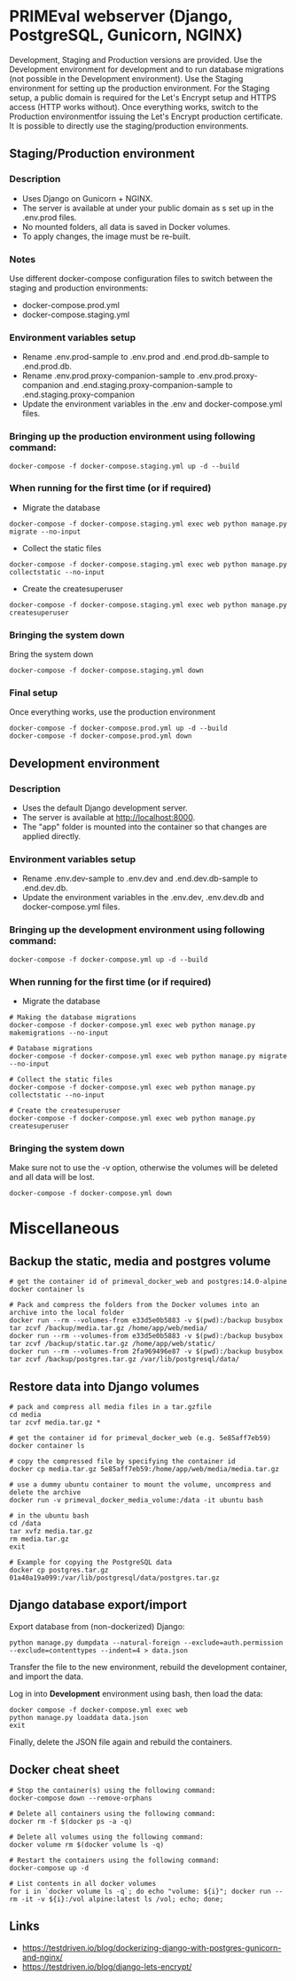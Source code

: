 # PRIMEval webserver (Django, PostgreSQL, Gunicorn, NGINX)

Development, Staging and Production versions are provided.
Use the Development environment for development and to run database migrations (not possible in the Development environment).
Use the Staging environment for setting up the production environment. For the Staging setup, a public domain is required for the Let's Encrypt setup and HTTPS access (HTTP works without).
Once everything works, switch to the Production environmentfor issuing the Let's Encrypt production certificate.
It is possible to directly use the staging/production environments.

## Staging/Production environment

### Description

* Uses Django on Gunicorn + NGINX.
* The server is available at under your public domain as s set up in the .env.prod files.
* No mounted folders, all data is saved in Docker volumes.
* To apply changes, the image must be re-built.

### Notes

Use different docker-compose configuration files to switch between the staging and production environments:
* docker-compose.prod.yml
* docker-compose.staging.yml

### Environment variables setup

* Rename .env.prod-sample to .env.prod and .end.prod.db-sample to .end.prod.db.
* Rename .env.prod.proxy-companion-sample to .env.prod.proxy-companion and .end.staging.proxy-companion-sample to .end.staging.proxy-companion
* Update the environment variables in the .env and docker-compose.yml files.

### Bringing up the production environment using following command:
```
docker-compose -f docker-compose.staging.yml up -d --build
```

### When running for the first time (or if required)

* Migrate the database
```
docker-compose -f docker-compose.staging.yml exec web python manage.py migrate --no-input
```

* Collect the static files
```
docker-compose -f docker-compose.staging.yml exec web python manage.py collectstatic --no-input  
```

* Create the createsuperuser
```
docker-compose -f docker-compose.staging.yml exec web python manage.py createsuperuser
```

### Bringing the system down

Bring the system down
```
docker-compose -f docker-compose.staging.yml down
```

### Final setup

Once everything works, use the production environment
```
docker-compose -f docker-compose.prod.yml up -d --build
docker-compose -f docker-compose.prod.yml down
```




## Development environment

### Description

* Uses the default Django development server.
* The server is available at [http://localhost:8000](http://localhost:8000).
* The "app" folder is mounted into the container so that changes are applied directly.

### Environment variables setup

* Rename .env.dev-sample to .env.dev and .end.dev.db-sample to .end.dev.db.
* Update the environment variables in the .env.dev, .env.dev.db and docker-compose.yml files.

### Bringing up the development environment using following command:
```
docker-compose -f docker-compose.yml up -d --build
```

### When running for the first time (or if required)

* Migrate the database
```
# Making the database migrations
docker-compose -f docker-compose.yml exec web python manage.py makemigrations --no-input

# Database migrations
docker-compose -f docker-compose.yml exec web python manage.py migrate --no-input

# Collect the static files
docker-compose -f docker-compose.yml exec web python manage.py collectstatic --no-input

# Create the createsuperuser
docker-compose -f docker-compose.yml exec web python manage.py createsuperuser
```

### Bringing the system down

Make sure not to use the -v option, otherwise the volumes will be deleted and all data will be lost.
```
docker-compose -f docker-compose.yml down
```


# Miscellaneous

## Backup the static, media and postgres volume


```
# get the container id of primeval_docker_web and postgres:14.0-alpine
docker container ls

# Pack and compress the folders from the Docker volumes into an archive into the local folder
docker run --rm --volumes-from e33d5e0b5883 -v $(pwd):/backup busybox tar zcvf /backup/media.tar.gz /home/app/web/media/
docker run --rm --volumes-from e33d5e0b5883 -v $(pwd):/backup busybox tar zcvf /backup/static.tar.gz /home/app/web/static/
docker run --rm --volumes-from 2fa969496e87 -v $(pwd):/backup busybox tar zcvf /backup/postgres.tar.gz /var/lib/postgresql/data/
```



## Restore data into Django volumes

```
# pack and compress all media files in a tar.gzfile
cd media
tar zcvf media.tar.gz *

# get the container id for primeval_docker_web (e.g. 5e85aff7eb59)
docker container ls

# copy the compressed file by specifying the container id
docker cp media.tar.gz 5e85aff7eb59:/home/app/web/media/media.tar.gz

# use a dummy ubuntu container to mount the volume, uncompress and delete the archive
docker run -v primeval_docker_media_volume:/data -it ubuntu bash

# in the ubuntu bash
cd /data
tar xvfz media.tar.gz
rm media.tar.gz
exit

# Example for copying the PostgreSQL data
docker cp postgres.tar.gz 01a40a19a099:/var/lib/postgresql/data/postgres.tar.gz
```



## Django database export/import

Export database from (non-dockerized) Django:

```
python manage.py dumpdata --natural-foreign --exclude=auth.permission --exclude=contenttypes --indent=4 > data.json
```

Transfer the  file to the new environment, rebuild the development container, and import the data.

Log in into **Development** environment using bash, then load the data:

```
docker compose -f docker-compose.yml exec web
python manage.py loaddata data.json
exit
```

Finally, delete the JSON file again and rebuild the containers.



## Docker cheat sheet

```
# Stop the container(s) using the following command:
docker-compose down --remove-orphans

# Delete all containers using the following command:
docker rm -f $(docker ps -a -q)

# Delete all volumes using the following command:
docker volume rm $(docker volume ls -q)

# Restart the containers using the following command:
docker-compose up -d

# List contents in all docker volumes
for i in `docker volume ls -q`; do echo "volume: ${i}"; docker run --rm -it -v ${i}:/vol alpine:latest ls /vol; echo; done;
```

## Links

* https://testdriven.io/blog/dockerizing-django-with-postgres-gunicorn-and-nginx/
* https://testdriven.io/blog/django-lets-encrypt/
